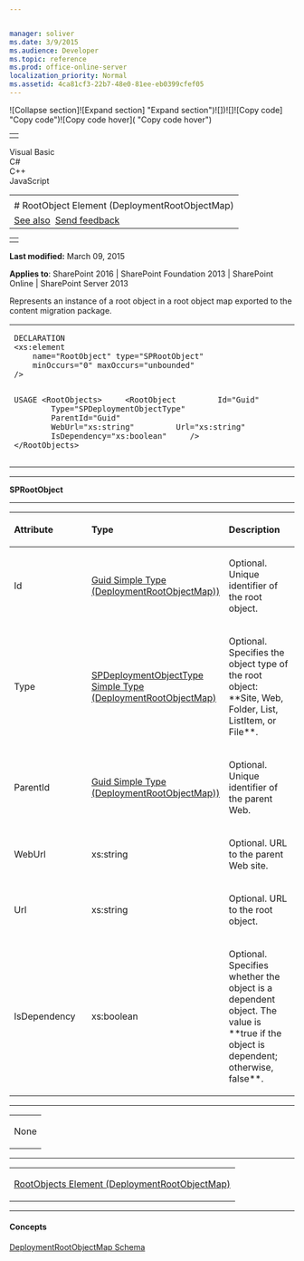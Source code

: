 ```yaml
---


manager: soliver
ms.date: 3/9/2015
ms.audience: Developer
ms.topic: reference
ms.prod: office-online-server
localization_priority: Normal
ms.assetid: 4ca81cf3-22b7-48e0-81ee-eb0399cfef05
---
```


![Collapse
section]![Expand
section] "Expand section")![]()![])![]![]()![Copy
code] "Copy code")![Copy code
hover]( "Copy code hover")
<table>
<tbody>
<tr class="odd">
<td align="left"></td>
</tr>
</tbody>
</table>

Visual Basic  
C\#  
C++  
JavaScript  

<table>
<tbody>
<tr class="odd">
<td align="left"><span id="runningHeaderText"></span></td>
</tr>
<tr class="even">
<td align="left"># RootObject Element (DeploymentRootObjectMap)</td>
</tr>
<tr class="odd">
<td align="left"><a href="#seeAlsoToggle">See also</a>  <span id="headfeedbackarea" class="feedbackhead"><a href="javascript:SubmitFeedback(&#39;docthis@Microsoft.com&#39;,&#39;&#39;,&#39;&#39;,&#39;&#39;,&#39;1.0.18082.1225&#39;,&#39;%0\dThank%20you%20for%20your%20feedback.%20The%20developer%20writing%20teams%20use%20your%20feedback%20to%20improve%20documentation.%20While%20we%20are%20reviewing%20your%20feedback,%20we%20may%20send%20you%20e-mail%20to%20ask%20for%20clarification%20or%20feedback%20on%20a%20solution.%20We%20do%20not%20use%20your%20e-mail%20address%20for%20any%20other%20purpose%20and%20we%20delete%20it%20after%20we%20finish%20our%20review.%0\AFor%20further%20information%20about%20the%20privacy%20policies%20of%20Microsoft,%20please%20see%20http://privacy.microsoft.com/en-us/default.aspx.%0\A%0\d&#39;,&#39;Customer%20feedback&#39;);">Send feedback</a></span></td>
</tr>
</tbody>
</table>

<table>
<colgroup>
<col width="100%" />
</colgroup>
<tbody>
<tr class="odd">
<td align="left"></td>
</tr>
</tbody>
</table>

**Last modified:** March 09, 2015

**Applies to**: SharePoint 2016 | SharePoint Foundation 2013 |
SharePoint Online | SharePoint Server 2013

Represents an instance of a root object in a root object map exported to
the content migration package.

<span codelanguage="other"></span>
<table>
<colgroup>
<col width="100%" />
</colgroup>
<tbody>
<tr class="odd">
<td align="left"><pre><code>DECLARATION
&lt;xs:element
    name=&quot;RootObject&quot; type=&quot;SPRootObject&quot;
    minOccurs=&quot;0&quot; maxOccurs=&quot;unbounded&quot; 
/&gt;

USAGE
&lt;RootObjects&gt;
    &lt;RootObject
        Id=&quot;Guid&quot;
        Type=&quot;SPDeploymentObjectType&quot;
        ParentId=&quot;Guid&quot;
        WebUrl=&quot;xs:string&quot;
        Url=&quot;xs:string&quot;
        IsDependency=&quot;xs:boolean&quot;
    /&gt;
&lt;/RootObjects&gt;</code></pre></td>
</tr>
</tbody>
</table>


-----------------------------------------------------------------------------------------------------------------------------------------------------------------------------------------

**SPRootObject**


-----------------------------------------------------------------------------------------------------------------------------------------------------------------------------------------------

<table>
<colgroup>
<col width="33%" />
<col width="33%" />
<col width="33%" />
</colgroup>
<thead>
<tr class="header">
<th align="left"><p>Attribute</p></th>
<th align="left"><p>Type</p></th>
<th align="left"><p>Description</p></th>
</tr>
</thead>
<tbody>
<tr class="odd">
<td align="left"><p>Id</p></td>
<td align="left"><p><span sdata="link"><a href="guid-simple-type-deploymentrootobjectmap.htm">Guid Simple Type (DeploymentRootObjectMap))</a></span></p></td>
<td align="left"><p>Optional. Unique identifier of the root object.</p></td>
</tr>
<tr class="even">
<td align="left"><p>Type</p></td>
<td align="left"><p><span sdata="link"><a href="spdeploymentobjecttype-simple-type-deploymentrootobjectmap.htm">SPDeploymentObjectType Simple Type (DeploymentRootObjectMap)</a></span></p></td>
<td align="left"><p>Optional. Specifies the object type of the root object: **Site</span>, <span class="keyword">Web</span>, <span class="keyword">Folder</span>, <span class="keyword">List</span>, <span class="keyword">ListItem</span>, or <span class="keyword">File**.</p></td>
</tr>
<tr class="odd">
<td align="left"><p>ParentId</p></td>
<td align="left"><p><span sdata="link"><a href="guid-simple-type-deploymentrootobjectmap.htm">Guid Simple Type (DeploymentRootObjectMap))</a></span></p></td>
<td align="left"><p>Optional. Unique identifier of the parent Web.</p></td>
</tr>
<tr class="even">
<td align="left"><p>WebUrl</p></td>
<td align="left"><p>xs:string</p></td>
<td align="left"><p>Optional. URL to the parent Web site.</p></td>
</tr>
<tr class="odd">
<td align="left"><p>Url</p></td>
<td align="left"><p>xs:string</p></td>
<td align="left"><p>Optional. URL to the root object.</p></td>
</tr>
<tr class="even">
<td align="left"><p>IsDependency</p></td>
<td align="left"><p>xs:boolean</p></td>
<td align="left"><p>Optional. Specifies whether the object is a dependent object. The value is **true</span> if the object is dependent; otherwise, <span class="keyword">false**.</p></td>
</tr>
</tbody>
</table>


---------------------------------------------------------------------------------------------------------------------------------------------------------------------------------------------------

<table>
<colgroup>
<col width="100%" />
</colgroup>
<tbody>
<tr class="odd">
<td align="left"><p>None</p></td>
</tr>
</tbody>
</table>


----------------------------------------------------------------------------------------------------------------------------------------------------------------------------------------------------

<table>
<colgroup>
<col width="100%" />
</colgroup>
<tbody>
<tr class="odd">
<td align="left"><p><span sdata="link"><a href="rootobjects-element-deploymentrootobjectmap.htm">RootObjects Element (DeploymentRootObjectMap)</a></span></p></td>
</tr>
</tbody>
</table>


-------------------------------------------------------------------------------------------------------------------------------------------------------------------------------------------

#### Concepts

[DeploymentRootObjectMap
Schema](deploymentrootobjectmap-schema.md)</span>








